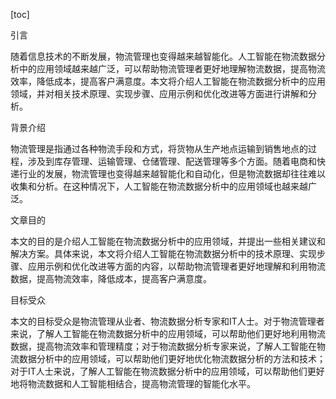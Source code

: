
[toc]                    
                
                
引言

随着信息技术的不断发展，物流管理也变得越来越智能化。人工智能在物流数据分析中的应用领域越来越广泛，可以帮助物流管理者更好地理解物流数据，提高物流效率，降低成本，提高客户满意度。本文将介绍人工智能在物流数据分析中的应用领域，并对相关技术原理、实现步骤、应用示例和优化改进等方面进行讲解和分析。

背景介绍

物流管理是指通过各种物流手段和方式，将货物从生产地点运输到销售地点的过程，涉及到库存管理、运输管理、仓储管理、配送管理等多个方面。随着电商和快递行业的发展，物流管理也变得越来越智能化和自动化，但是物流数据却往往难以收集和分析。在这种情况下，人工智能在物流数据分析中的应用领域也越来越广泛。

文章目的

本文的目的是介绍人工智能在物流数据分析中的应用领域，并提出一些相关建议和解决方案。具体来说，本文将介绍人工智能在物流数据分析中的技术原理、实现步骤、应用示例和优化改进等方面的内容，以帮助物流管理者更好地理解和利用物流数据，提高物流效率，降低成本，提高客户满意度。

目标受众

本文的目标受众是物流管理从业者、物流数据分析专家和IT人士。对于物流管理者来说，了解人工智能在物流数据分析中的应用领域，可以帮助他们更好地利用物流数据，提高物流效率和管理精度；对于物流数据分析专家来说，了解人工智能在物流数据分析中的应用领域，可以帮助他们更好地优化物流数据分析的方法和技术；对于IT人士来说，了解人工智能在物流数据分析中的应用领域，可以帮助他们更好地将物流数据和人工智能相结合，提高物流管理的智能化水平。

